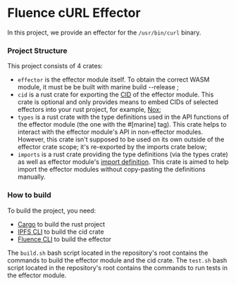 # Fluence cURL Effector 

In this project, we provide an effector for the `/usr/bin/curl` binary. 

### Project Structure

This project consists of 4 crates:
- `effector` is the effector module itself. To obtain the correct WASM module, it must be be built with marine build --release ;
- `cid` is a rust crate for exporting the [CID](https://docs.ipfs.tech/concepts/content-addressing/#version-1-v1) of the effector module. This crate is optional and only provides means to embed CIDs of selected effectors into your rust project, for example, [Nox](https://github.com/fluencelabs/nox);
- `types` is a rust crate with the type definitions used in the API functions of the effector module (the one with the #[marine] tag). This crate helps to interact with the effector module's API in non-effector modules. However, this crate isn't supposed to be used on its own outside of the effector crate scope; it's re-exported by the imports crate below;
- `imports` is a rust crate providing the type definitions (via the types crate) as well as effector module's [import definition](https://fluence.dev/docs/marine-book/marine-rust-sdk/developing/import-functions). This crate is aimed to help import the effector modules without copy-pasting the definitions manually.

### How to build

To build the project, you need:
- [Cargo](https://doc.rust-lang.org/cargo/getting-started/installation.html) to build the rust project
- [IPFS CLI](https://docs.ipfs.tech/install/command-line/#system-requirements) to build the cid crate
- [Fluence CLI](https://fluence.dev/docs/build/setting-up/installing_cli) to build the effector

The `build.sh` bash script located in the repository's root contains the commands to build the effector module and the cid crate.
The `test.sh` bash script located in the repository's root contains the commands to run tests in the effector module.

